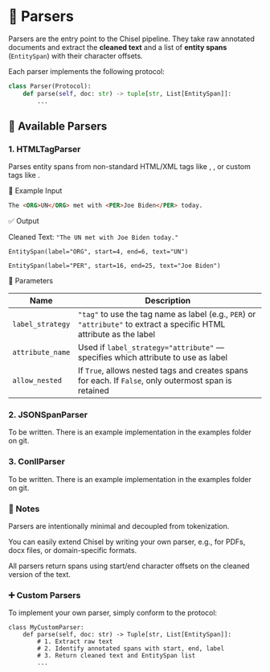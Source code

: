 # 🧩 Parsers

Parsers are the entry point to the Chisel pipeline. They take raw annotated documents and extract the **cleaned text** and a list of **entity spans** (`EntitySpan`) with their character offsets.

Each parser implements the following protocol:

```python
class Parser(Protocol):
    def parse(self, doc: str) -> tuple[str, List[EntitySpan]]:
        ...
```

## 🧱 Available Parsers
### 1. HTMLTagParser
Parses entity spans from non-standard HTML/XML tags like <PER>, <ORG>, or custom tags like <Entity type="person">.

🧪 Example Input
```html
The <ORG>UN</ORG> met with <PER>Joe Biden</PER> today.
```

✅ Output

Cleaned Text: `"The UN met with Joe Biden today."`

`EntitySpan(label="ORG", start=4, end=6, text="UN")`

`EntitySpan(label="PER", start=16, end=25, text="Joe Biden")`

🔧 Parameters

| Name             | Description                                                                                                           |
| ---------------- | --------------------------------------------------------------------------------------------------------------------- |
| `label_strategy` | `"tag"` to use the tag name as label (e.g., `PER`) or `"attribute"` to extract a specific HTML attribute as the label |
| `attribute_name` | Used if `label_strategy="attribute"` — specifies which attribute to use as label                                      |
| `allow_nested`   | If `True`, allows nested tags and creates spans for each. If `False`, only outermost span is retained                 |


### 2. JSONSpanParser
To be written. There is an example implementation in the examples folder on git.

### 3. ConllParser
To be written. There is an example implementation in the examples folder on git.

### 🧠 Notes
Parsers are intentionally minimal and decoupled from tokenization.

You can easily extend Chisel by writing your own parser, e.g., for PDFs, docx files, or domain-specific formats.

All parsers return spans using start/end character offsets on the cleaned version of the text.


### ➕ Custom Parsers
To implement your own parser, simply conform to the protocol:

```
class MyCustomParser:
    def parse(self, doc: str) -> Tuple[str, List[EntitySpan]]:
        # 1. Extract raw text
        # 2. Identify annotated spans with start, end, label
        # 3. Return cleaned text and EntitySpan list
        ...
```